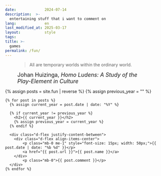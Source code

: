 ```yaml
---
date:             2024-07-14
description:  >-
  entertaining stuff that i want to comment on
lang:             en
last_modified_at: 2025-03-17
layout:           style
tags:
title: >-
  games
permalink: /fun/
---
```

<figure class="container-lg" style="padding: 0;">
    <blockquote class="blockquote">
    <p> All are temporary worlds within the ordinary world.</p>
    </blockquote>
    <figcaption class="blockquote-footer" style="font-size: 18px;">
    Johan Huizinga,  <cite title="Source Title"> Homo Ludens: A Study of the Play-Element in Culture</cite>
    </figcaption>
</figure>


<div class="container-lg" style="padding: 0;">
    {% assign posts = site.fun | reverse %}
    {% assign previous_year = "" %}

    {% for post in posts %}
      {% assign current_year = post.date | date: "%Y" %}
      
      {% if current_year != previous_year %}
        <h2>{{ current_year }}</h2>
        {% assign previous_year = current_year %}
      {% endif %}

      <div class="d-flex justify-content-between">
        <div class="d-flex align-items-center">
            <p class="mb-0 me-1" style="font-size: 15px; width: 50px;">{{ post.date | date: "%b %d" }}</p>
            <a href="{{ post.url }}">{{ post.name }}</a>
        </div>
            <p class="mb-0">{{ post.comment }}</p>
      </div>
    {% endfor %}

</div>

